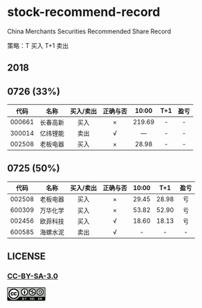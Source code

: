# stock-recommend-record
China Merchants Securities Recommended Share Record

策略：T 买入 T+1 卖出

## 2018

## 0726 (33%)

| 代码    | 名称       | 买入/卖出  | 正确与否 | 10:00 | T+1 | 盈亏|
| :---:   | :---:     | :---:     | :---:|:---:|:---:| :---:|
| 000661  | 长春高新   | 买入      | ×    | 219.69| -| -|
| 300014  | 亿纬锂能   | 卖出      | √    | —    |-  | - |
| 002508  | 老板电器   | 买入      | ×    | 28.98|-  |-  |



## 0725 (50%)

| 代码    | 名称       | 买入/卖出  | 正确与否 | 10:00 | T+1 | 盈亏|
| :---:   | :---:     | :---:     | :---:| :---:|:---:| :---:|
| 002508  | 老板电器   | 买入      | ×    | 29.45 |28.98| 亏|
| 600309  | 万华化学   | 买入      | ×    | 53.82 |52.90| 亏|
| 002456  | 欧菲科技   | 买入      | √    | 18.60 |18.13| 亏|
| 600585  | 海螺水泥   | 卖出      | √    |  -    | -   | - |


## LICENSE

### [CC-BY-SA-3.0](https://creativecommons.org/licenses/by-nc-sa/3.0/cn/)

[![](LICENSE.png)](https://creativecommons.org/licenses/by-nc-sa/3.0/cn/)
